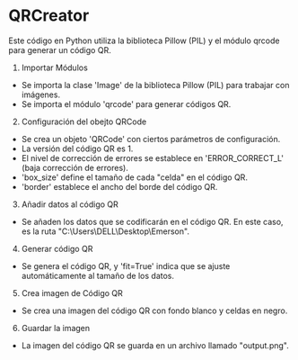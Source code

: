# QRCreator
Este código en Python utiliza la biblioteca Pillow (PIL) y el módulo qrcode para generar un código QR.
1. Importar Módulos
- Se importa la clase 'Image' de la biblioteca Pillow (PIL) para trabajar con imágenes.
- Se importa el módulo 'qrcode' para generar códigos QR.

2. Configuración del obejto QRCode
- Se crea un objeto 'QRCode' con ciertos parámetros de configuración.
- La versión del código QR es 1.
- El nivel de corrección de errores se establece en 'ERROR_CORRECT_L' (baja corrección de errores).
- 'box_size' define el tamaño de cada "celda" en el código QR.
- 'border' establece el ancho del borde del código QR.

3. Añadir datos al código QR
- Se añaden los datos que se codificarán en el código QR. En este caso, es la ruta "C:\Users\DELL\Desktop\Emerson".

4. Generar código QR
- Se genera el código QR, y 'fit=True' indica que se ajuste automáticamente al tamaño de los datos.

5. Crea imagen de Código QR
- Se crea una imagen del código QR con fondo blanco y celdas en negro.

6. Guardar la imagen
- La imagen del código QR se guarda en un archivo llamado "output.png".
